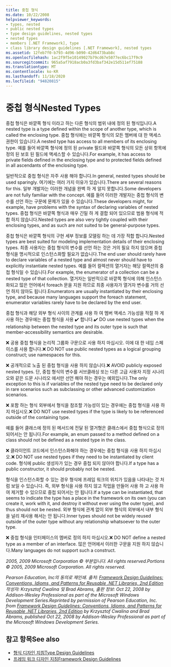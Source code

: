 ```yaml
---
title: 중첩 형식
ms.date: 10/22/2008
helpviewer_keywords:
- types, nested
- public nested types
- type design guidelines, nested types
- nested types
- members [.NET Framework], type
- class library design guidelines [.NET Framework], nested types
ms.assetid: 12feb7f0-b793-4d96-b090-42d6473bab8c
ms.openlocfilehash: 1ac2f9f5e10149027b79cd67e5077ec6bc17f9c9
ms.sourcegitcommit: 965a5af7918acb0a3fd3baf342e15d511ef75188
ms.translationtype: MT
ms.contentlocale: ko-KR
ms.lasthandoff: 11/18/2020
ms.locfileid: "94820815"
---
```

# <a name="nested-types"></a><span data-ttu-id="7c300-102">중첩 형식</span><span class="sxs-lookup"><span data-stu-id="7c300-102">Nested Types</span></span>
<span data-ttu-id="7c300-103">중첩 형식은 바깥쪽 형식 이라고 하는 다른 형식의 범위 내에 정의 된 형식입니다.</span><span class="sxs-lookup"><span data-stu-id="7c300-103">A nested type is a type defined within the scope of another type, which is called the enclosing type.</span></span> <span data-ttu-id="7c300-104">중첩 형식에는 바깥쪽 형식의 모든 멤버에 대 한 액세스 권한이 있습니다.</span><span class="sxs-lookup"><span data-stu-id="7c300-104">A nested type has access to all members of its enclosing type.</span></span> <span data-ttu-id="7c300-105">예를 들어 바깥쪽 형식에 정의 된 private 필드와 바깥쪽 형식의 모든 상위 항목에 정의 된 보호 된 필드에 액세스할 수 있습니다.</span><span class="sxs-lookup"><span data-stu-id="7c300-105">For example, it has access to private fields defined in the enclosing type and to protected fields defined in all ascendants of the enclosing type.</span></span>

 <span data-ttu-id="7c300-106">일반적으로 중첩 형식은 자주 사용 해야 합니다.</span><span class="sxs-lookup"><span data-stu-id="7c300-106">In general, nested types should be used sparingly.</span></span> <span data-ttu-id="7c300-107">여기에는 여러 가지 이유가 있습니다.</span><span class="sxs-lookup"><span data-stu-id="7c300-107">There are several reasons for this.</span></span> <span data-ttu-id="7c300-108">일부 개발자는 이러한 개념을 완벽 하 게 알지 못합니다.</span><span class="sxs-lookup"><span data-stu-id="7c300-108">Some developers are not fully familiar with the concept.</span></span> <span data-ttu-id="7c300-109">예를 들어 이러한 개발자는 중첩 형식의 변수를 선언 하는 구문에 문제가 있을 수 있습니다.</span><span class="sxs-lookup"><span data-stu-id="7c300-109">These developers might, for example, have problems with the syntax of declaring variables of nested types.</span></span> <span data-ttu-id="7c300-110">중첩 형식은 바깥쪽 형식과 매우 긴밀 하 게 결합 되어 있으므로 범용 형식에 적합 하지 않습니다.</span><span class="sxs-lookup"><span data-stu-id="7c300-110">Nested types are also very tightly coupled with their enclosing types, and as such are not suited to be general-purpose types.</span></span>

 <span data-ttu-id="7c300-111">중첩 형식은 바깥쪽 형식의 구현 세부 정보를 모델링 하는 데 가장 적합 합니다.</span><span class="sxs-lookup"><span data-stu-id="7c300-111">Nested types are best suited for modeling implementation details of their enclosing types.</span></span> <span data-ttu-id="7c300-112">최종 사용자는 중첩 형식의 변수를 선언 하는 것은 거의 필요 하지 않으며 중첩 형식을 명시적으로 인스턴스화할 필요가 없습니다.</span><span class="sxs-lookup"><span data-stu-id="7c300-112">The end user should rarely have to declare variables of a nested type and almost never should have to explicitly instantiate nested types.</span></span> <span data-ttu-id="7c300-113">예를 들어 컬렉션의 열거자는 해당 컬렉션의 중첩 형식일 수 있습니다.</span><span class="sxs-lookup"><span data-stu-id="7c300-113">For example, the enumerator of a collection can be a nested type of that collection.</span></span> <span data-ttu-id="7c300-114">열거자는 일반적으로 바깥쪽 형식에 의해 인스턴스화되고 많은 언어에서 foreach 문을 지원 하므로 최종 사용자가 열거자 변수를 거의 선언 하지 않아도 됩니다.</span><span class="sxs-lookup"><span data-stu-id="7c300-114">Enumerators are usually instantiated by their enclosing type, and because many languages support the foreach statement, enumerator variables rarely have to be declared by the end user.</span></span>

 <span data-ttu-id="7c300-115">중첩 형식과 해당 외부 형식 사이의 관계를 사용 하 여 멤버 액세스 가능성을 적절 하 게 사용 하는 경우에는 중첩 형식을 사용 ✔️ 합니다.</span><span class="sxs-lookup"><span data-stu-id="7c300-115">✔️ DO use nested types when the relationship between the nested type and its outer type is such that member-accessibility semantics are desirable.</span></span>

 <span data-ttu-id="7c300-116">❌ 공용 중첩 형식을 논리적 그룹화 구문으로 사용 하지 마십시오. 이에 대 한 네임 스페이스를 사용 합니다.</span><span class="sxs-lookup"><span data-stu-id="7c300-116">❌ DO NOT use public nested types as a logical grouping construct; use namespaces for this.</span></span>

 <span data-ttu-id="7c300-117">❌ 공개적으로 노출 된 중첩 형식을 사용 하지 않습니다.</span><span class="sxs-lookup"><span data-stu-id="7c300-117">❌ AVOID publicly exposed nested types.</span></span> <span data-ttu-id="7c300-118">단, 중첩 형식의 변수를 서브클래싱 또는 다른 고급 사용자 지정 시나리오와 같은 드문 시나리오 에서만 선언 해야 하는 경우는 예외입니다.</span><span class="sxs-lookup"><span data-stu-id="7c300-118">The only exception to this is if variables of the nested type need to be declared only in rare scenarios such as subclassing or other advanced customization scenarios.</span></span>

 <span data-ttu-id="7c300-119">❌ 포함 하는 형식 외부에서 형식을 참조할 가능성이 있는 경우에는 중첩 형식을 사용 하지 마십시오.</span><span class="sxs-lookup"><span data-stu-id="7c300-119">❌ DO NOT use nested types if the type is likely to be referenced outside of the containing type.</span></span>

 <span data-ttu-id="7c300-120">예를 들어 클래스에 정의 된 메서드에 전달 된 열거형은 클래스에서 중첩 형식으로 정의 되어서는 안 됩니다.</span><span class="sxs-lookup"><span data-stu-id="7c300-120">For example, an enum passed to a method defined on a class should not be defined as a nested type in the class.</span></span>

 <span data-ttu-id="7c300-121">❌ 클라이언트 코드에서 인스턴스화해야 하는 경우에는 중첩 형식을 사용 하지 마십시오.</span><span class="sxs-lookup"><span data-stu-id="7c300-121">❌ DO NOT use nested types if they need to be instantiated by client code.</span></span>  <span data-ttu-id="7c300-122">형식에 public 생성자가 있는 경우 중첩 되지 않아야 합니다.</span><span class="sxs-lookup"><span data-stu-id="7c300-122">If a type has a public constructor, it should probably not be nested.</span></span>

 <span data-ttu-id="7c300-123">형식을 인스턴스화할 수 있는 경우 형식에 프레임 워크의 위치가 있음을 나타내는 것 처럼 보일 수 있습니다. 즉, 외부 형식을 사용 하지 않고 작업을 만들어 사용 하 고 사용 하 여 제거할 수 있으므로 중첩 되어서는 안 됩니다.</span><span class="sxs-lookup"><span data-stu-id="7c300-123">If a type can be instantiated, that seems to indicate the type has a place in the framework on its own (you can create it, work with it, and destroy it without ever using the outer type), and thus should not be nested.</span></span> <span data-ttu-id="7c300-124">외부 형식에 관계 없이 외부 형식의 외부에서 내부 형식을 널리 재사용 해서는 안 됩니다.</span><span class="sxs-lookup"><span data-stu-id="7c300-124">Inner types should not be widely reused outside of the outer type without any relationship whatsoever to the outer type.</span></span>

 <span data-ttu-id="7c300-125">❌ 중첩 형식을 인터페이스의 멤버로 정의 하지 마십시오.</span><span class="sxs-lookup"><span data-stu-id="7c300-125">❌ DO NOT define a nested type as a member of an interface.</span></span> <span data-ttu-id="7c300-126">많은 언어에서 이러한 구문을 지원 하지 않습니다.</span><span class="sxs-lookup"><span data-stu-id="7c300-126">Many languages do not support such a construct.</span></span>

 <span data-ttu-id="7c300-127">*2005, 2009 Microsoft Corporation © 부분입니다. All rights reserved.*</span><span class="sxs-lookup"><span data-stu-id="7c300-127">*Portions © 2005, 2009 Microsoft Corporation. All rights reserved.*</span></span>

 <span data-ttu-id="7c300-128">*Pearson Education, Inc의 동의로 재인쇄. 출처: [Framework Design Guidelines: Conventions, Idioms, and Patterns for Reusable .NET Libraries, 2nd Edition](https://www.informit.com/store/framework-design-guidelines-conventions-idioms-and-9780321545619) 작성자: Krzysztof Cwalina 및 Brad Abrams, 출판 정보: Oct 22, 2008 by Addison-Wesley Professional as part of the Microsoft Windows Development Series.*</span><span class="sxs-lookup"><span data-stu-id="7c300-128">*Reprinted by permission of Pearson Education, Inc. from [Framework Design Guidelines: Conventions, Idioms, and Patterns for Reusable .NET Libraries, 2nd Edition](https://www.informit.com/store/framework-design-guidelines-conventions-idioms-and-9780321545619) by Krzysztof Cwalina and Brad Abrams, published Oct 22, 2008 by Addison-Wesley Professional as part of the Microsoft Windows Development Series.*</span></span>

## <a name="see-also"></a><span data-ttu-id="7c300-129">참고 항목</span><span class="sxs-lookup"><span data-stu-id="7c300-129">See also</span></span>

- [<span data-ttu-id="7c300-130">형식 디자인 지침</span><span class="sxs-lookup"><span data-stu-id="7c300-130">Type Design Guidelines</span></span>](type.md)
- [<span data-ttu-id="7c300-131">프레임 워크 디자인 지침</span><span class="sxs-lookup"><span data-stu-id="7c300-131">Framework Design Guidelines</span></span>](index.md)
